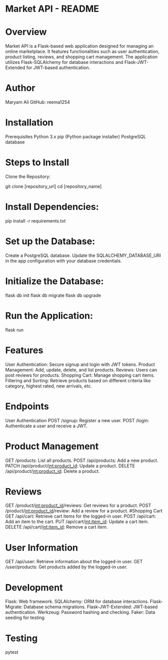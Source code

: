 # Market API - README

# Overview
Market API is a Flask-based web application designed for managing an online marketplace. It features functionalities such as user authentication, product listing, reviews, and shopping cart management. The application utilizes Flask-SQLAlchemy for database interactions and Flask-JWT-Extended for JWT-based authentication.

# Author
Maryam Ali
GitHub: reema1254

# Installation
Prerequisites
Python 3.x
pip (Python package installer)
PostgreSQL database
# Steps to Install
Clone the Repository:

git clone [repository_url]
cd [repository_name]

# Install Dependencies:

pip install -r requirements.txt
# Set up the Database:

Create a PostgreSQL database.
Update the SQLALCHEMY_DATABASE_URI in the app configuration with your database credentials.

# Initialize the Database:



flask db init
flask db migrate
flask db upgrade
# Run the Application:
flask run

# Features

User Authentication: Secure signup and login with JWT tokens.
Product Management: Add, update, delete, and list products.
Reviews: Users can post reviews for products.
Shopping Cart: Manage shopping cart items.
Filtering and Sorting: Retrieve products based on different criteria like category, highest rated, new arrivals, etc.

# Endpoints
User Authentication
POST /signup: Register a new user.
POST /login: Authenticate a user and receive a JWT.
# Product Management
GET /products: List all products.
POST /api/products: Add a new product.
PATCH /api/product/<int:product_id>: Update a product.
DELETE /api/product/<int:product_id>: Delete a product.
# Reviews
GET /product/<int:product_id>/reviews: Get reviews for a product.
POST /product/<int:product_id>/review: Add a review for a product.
#Shopping Cart
GET /api/cart: Retrieve cart items for the logged-in user.
POST /api/cart: Add an item to the cart.
PUT /api/cart/<int:item_id>: Update a cart item.
DELETE /api/cart/<int:item_id>: Remove a cart item.
# User Information
GET /api/user: Retrieve information about the logged-in user.
GET /user/products: Get products added by the logged-in user.
# Development
Flask: Web framework.
SQLAlchemy: ORM for database interactions.
Flask-Migrate: Database schema migrations.
Flask-JWT-Extended: JWT-based authentication.
Werkzeug: Password hashing and checking.
Faker: Data seeding for testing

# Testing
   pytest
  
